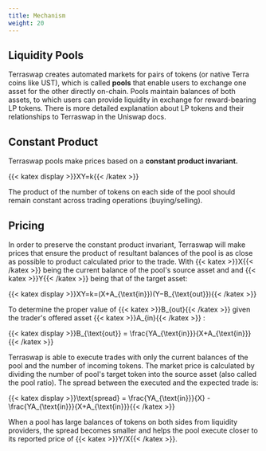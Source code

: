 ```yaml
---
title: Mechanism
weight: 20
---
```


## Liquidity Pools

Terraswap creates automated markets for pairs of tokens (or native Terra coins like UST), which is called **pools** that enable users to exchange one asset for the other directly on-chain. Pools maintain balances of both assets, to which users can provide liquidity in exchange for reward-bearing LP tokens. There is more detailed explanation about LP tokens and their relationships to Terraswap in the Uniswap docs.

## Constant Product

Terraswap pools make prices based on a **constant product invariant.**

{{< katex display >}}XY=k{{< /katex >}}

The product of the number of tokens on each side of the pool should remain constant across trading operations (buying/selling).

## Pricing

In order to preserve the constant product invariant, Terraswap will make prices that ensure the product of resultant balances of the pool is as close as possible to product calculated prior to the trade. With {{< katex >}}X{{< /katex >}} being the current balance of the pool's source asset and and {{< katex >}}Y{{< /katex >}} being that of the target asset:

{{< katex display >}}XY=k=(X+A_{\text{in}})(Y−B_{\text{out}}){{< /katex >}}

To determine the proper value of {{< katex >}}B_{out}{{< /katex >}} given the trader's offered asset {{< katex >}}A_{in}{{< /katex >}} :

{{< katex display >}}B_{\text{out}} = \frac{YA_{\text{in}}}{X+A_{\text{in}}}{{< /katex >}}

Terraswap is able to execute trades with only the current balances of the pool and the number of incoming tokens. The market price is calculated by dividing the number of pool's target token into the source asset (also called the pool ratio). The spread between the executed and the expected trade is:

{{< katex display >}}\text{spread} = \frac{YA_{\text{in}}}{X} - \frac{YA_{\text{in}}}{X+A_{\text{in}}}{{< /katex >}}

When a pool has large balances of tokens on both sides from liquidity providers, the spread becomes smaller and helps the pool execute closer to its reported price of {{< katex >}}Y/X{{< /katex >}}.
